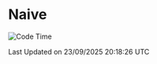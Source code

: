 # Naive
<!-- ## 日拱一卒，功不唐捐 -->
<!-- [![GitHub Streak](https://streak-stats.demolab.com/?user=XiaoXKKK)](https://git.io/streak-stats) -->
<!--START_SECTION:waka-->
![Code Time](http://img.shields.io/badge/Code%20Time-805%20hrs%2035%20mins-blue)


 Last Updated on 23/09/2025 20:18:26 UTC
<!--END_SECTION:waka-->
